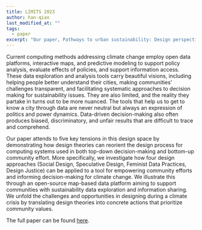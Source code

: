 ```yaml
---
title: LIMITS 2023
author: han-qiao
last_modified_at: ""
tags:
  - paper
excerpt: "Our paper, Pathways to urban sustainability: Design perspectives on a data curation and visualization platform, has been accepted at the Ninth Computing Within Limits Workshop (LIMITS 2023)."
---
```


Current computing methods addressing climate change employ open data platforms, interactive maps, and predictive modeling to support policy analysis, 
evaluate effects of policies, and support information access. These data exploration and analysis tools carry beautiful visions, including 
helping people better understand their cities, making communities’ challenges transparent, and facilitating systematic approaches to decision making 
for sustainability issues. They are also limited, and the reality they partake in turns out to be more nuanced. The tools that help us to get to know a city 
through data are never neutral but always an expression of politics and power dynamics. Data-driven decision-making also often produces biased, discriminatory, 
and unfair results that are difficult to trace and comprehend. 

Our paper attends to five key tensions in this design space by demonstrating how design theories 
can reorient the design process for computing systems used in both top-down decision-making and bottom-up community effort. 
More specifically, we investigate how four design approaches (Social Design, Speculative Design, Feminist Data Practices, Design Justice) 
can be applied to a tool for empowering community efforts and informing decision-making for climate change. We illustrate this through an open-source 
map-based data platform aiming to support communities with sustainability data exploration and information sharing. We unfold the challenges and opportunities 
in designing during a climate crisis by translating design theories into concrete actions that prioritize community values. 

The full paper can be found [here](https://doi.org/10.21428/bf6fb269.541455de).
